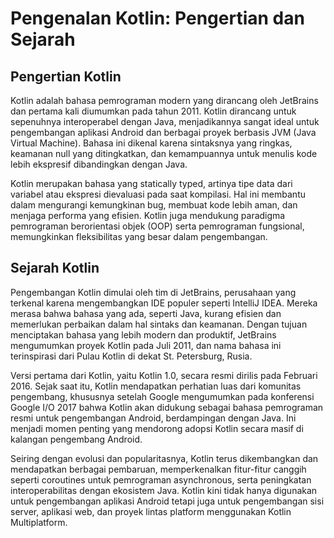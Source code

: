 # Pengenalan Kotlin: Pengertian dan Sejarah

## Pengertian Kotlin

Kotlin adalah bahasa pemrograman modern yang dirancang oleh JetBrains dan pertama kali diumumkan pada tahun 2011. Kotlin dirancang untuk sepenuhnya interoperabel dengan Java, menjadikannya sangat ideal untuk pengembangan aplikasi Android dan berbagai proyek berbasis JVM (Java Virtual Machine). Bahasa ini dikenal karena sintaksnya yang ringkas, keamanan null yang ditingkatkan, dan kemampuannya untuk menulis kode lebih ekspresif dibandingkan dengan Java.

Kotlin merupakan bahasa yang statically typed, artinya tipe data dari variabel atau ekspresi dievaluasi pada saat kompilasi. Hal ini membantu dalam mengurangi kemungkinan bug, membuat kode lebih aman, dan menjaga performa yang efisien. Kotlin juga mendukung paradigma pemrograman berorientasi objek (OOP) serta pemrograman fungsional, memungkinkan fleksibilitas yang besar dalam pengembangan.

## Sejarah Kotlin

Pengembangan Kotlin dimulai oleh tim di JetBrains, perusahaan yang terkenal karena mengembangkan IDE populer seperti IntelliJ IDEA. Mereka merasa bahwa bahasa yang ada, seperti Java, kurang efisien dan memerlukan perbaikan dalam hal sintaks dan keamanan. Dengan tujuan menciptakan bahasa yang lebih modern dan produktif, JetBrains mengumumkan proyek Kotlin pada Juli 2011, dan nama bahasa ini terinspirasi dari Pulau Kotlin di dekat St. Petersburg, Rusia.

Versi pertama dari Kotlin, yaitu Kotlin 1.0, secara resmi dirilis pada Februari 2016. Sejak saat itu, Kotlin mendapatkan perhatian luas dari komunitas pengembang, khususnya setelah Google mengumumkan pada konferensi Google I/O 2017 bahwa Kotlin akan didukung sebagai bahasa pemrograman resmi untuk pengembangan Android, berdampingan dengan Java. Ini menjadi momen penting yang mendorong adopsi Kotlin secara masif di kalangan pengembang Android.

Seiring dengan evolusi dan popularitasnya, Kotlin terus dikembangkan dan mendapatkan berbagai pembaruan, memperkenalkan fitur-fitur canggih seperti coroutines untuk pemrograman asynchronous, serta peningkatan interoperabilitas dengan ekosistem Java. Kotlin kini tidak hanya digunakan untuk pengembangan aplikasi Android tetapi juga untuk pengembangan sisi server, aplikasi web, dan proyek lintas platform menggunakan Kotlin Multiplatform.
